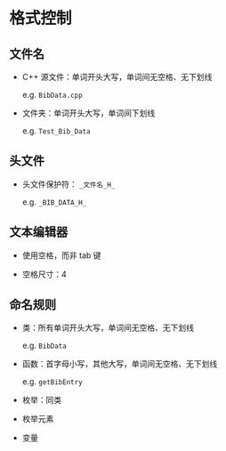 # 格式控制

## 文件名

* C++ 源文件：单词开头大写，单词间无空格、无下划线

  e.g. `BibData.cpp`

* 文件夹：单词开头大写，单词间下划线

  e.g. `Test_Bib_Data`

## 头文件

* 头文件保护符： `_文件名_H_`

  e.g. `_BIB_DATA_H_`

## 文本编辑器

* 使用空格，而非 tab 键

* 空格尺寸：4

## 命名规则

* 类：所有单词开头大写，单词间无空格、无下划线

  e.g. `BibData`

* 函数：首字母小写，其他大写，单词间无空格、无下划线

  e.g. `getBibEntry`

* 枚举：同类

* 枚举元素

* 变量